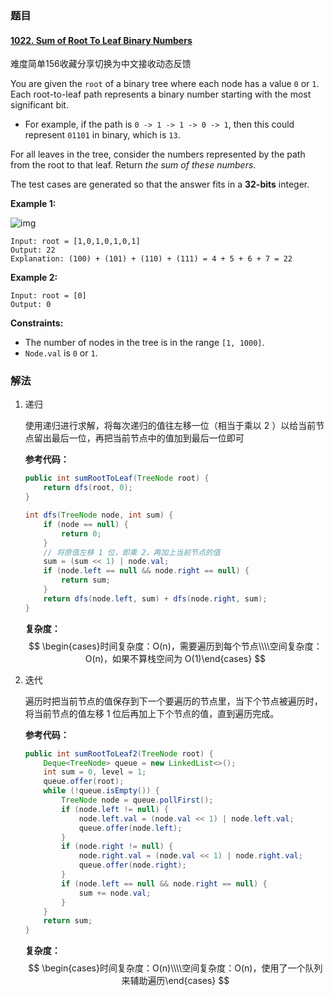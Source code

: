### 题目

#### [1022. Sum of Root To Leaf Binary Numbers](https://leetcode.cn/problems/sum-of-root-to-leaf-binary-numbers/)

难度简单156收藏分享切换为中文接收动态反馈

You are given the `root` of a binary tree where each node has a value `0` or `1`. Each root-to-leaf path represents a binary number starting with the most significant bit.

- For example, if the path is `0 -> 1 -> 1 -> 0 -> 1`, then this could represent `01101` in binary, which is `13`.

For all leaves in the tree, consider the numbers represented by the path from the root to that leaf. Return *the sum of these numbers*.

The test cases are generated so that the answer fits in a **32-bits** integer.

 

**Example 1:**

![img](https://assets.leetcode.com/uploads/2019/04/04/sum-of-root-to-leaf-binary-numbers.png)

```
Input: root = [1,0,1,0,1,0,1]
Output: 22
Explanation: (100) + (101) + (110) + (111) = 4 + 5 + 6 + 7 = 22
```

**Example 2:**

```
Input: root = [0]
Output: 0
```

 

**Constraints:**

- The number of nodes in the tree is in the range `[1, 1000]`.
- `Node.val` is `0` or `1`.

### 解法

1. 递归

   使用递归进行求解，将每次递归的值往左移一位（相当于乘以 2 ）以给当前节点留出最后一位，再把当前节点中的值加到最后一位即可

   **参考代码：**

   ```java
   public int sumRootToLeaf(TreeNode root) {
       return dfs(root, 0);
   }
   
   int dfs(TreeNode node, int sum) {
       if (node == null) {
           return 0;
       }
       // 将原值左移 1 位，即乘 2，再加上当前节点的值
       sum = (sum << 1) | node.val;
       if (node.left == null && node.right == null) {
           return sum;
       }
       return dfs(node.left, sum) + dfs(node.right, sum);
   }
   ```

   **复杂度：**
   $$
   \begin{cases}时间复杂度：O(n)，需要遍历到每个节点\\\\空间复杂度：O(n)，如果不算栈空间为 O(1)\end{cases}
   $$

2. 迭代

   遍历时把当前节点的值保存到下一个要遍历的节点里，当下个节点被遍历时，将当前节点的值左移 1 位后再加上下个节点的值，直到遍历完成。

   **参考代码：**

   ```java
   public int sumRootToLeaf2(TreeNode root) {
       Deque<TreeNode> queue = new LinkedList<>();
       int sum = 0, level = 1;
       queue.offer(root);
       while (!queue.isEmpty()) {
           TreeNode node = queue.pollFirst();
           if (node.left != null) {
               node.left.val = (node.val << 1) | node.left.val;
               queue.offer(node.left);
           }
           if (node.right != null) {
               node.right.val = (node.val << 1) | node.right.val;
               queue.offer(node.right);
           }
           if (node.left == null && node.right == null) {
               sum += node.val;
           }
       }
       return sum;
   }
   ```

   **复杂度：**
   $$
   \begin{cases}时间复杂度：O(n)\\\\空间复杂度：O(n)，使用了一个队列来辅助遍历\end{cases}
   $$
   
